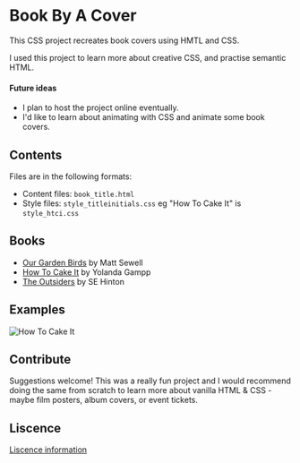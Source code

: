 # Book By A Cover

This CSS project recreates book covers using HMTL and CSS.

I used this project to learn more about creative CSS, and practise semantic HTML.

#### Future ideas

- I plan to host the project online eventually.
- I'd like to learn about animating with CSS and animate some book covers.

## Contents

Files are in the following formats:

- Content files: `book_title.html`
- Style files: `style_titleinitials.css` eg "How To Cake It" is `style_htci.css`

## Books

- [Our Garden Birds](https://www.penguin.co.uk/books/1091078/our-garden-birds/9780091945008.html) by Matt Sewell
- [How To Cake It](https://howtocakeit.com/collections/cakebook/products/cakebook) by Yolanda Gampp
- [The Outsiders](https://www.penguinrandomhouse.com/books/541867/the-outsiders-50th-anniversary-edition-by-se-hinton/9780425288290/) by SE Hinton

## Examples

![How To Cake It](https://github.com/ruthmoog/book_by_a_cover/blob/master/screenshots/ss_howtocakeit.png?raw=true)

## Contribute

Suggestions welcome!  This was a really fun project and I would recommend doing the same from scratch to learn more about vanilla HTML & CSS - maybe film posters, album covers, or event tickets.

## Liscence

[Liscence information](https://github.com/ruthmoog/book_by_a_cover/blob/master/LISCENCE.md)

